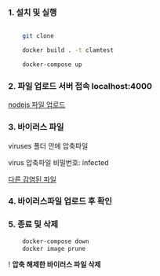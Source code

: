 
### 1. 설치 및 실행

```sh 

	git clone 

	docker build . -t clamtest

	docker-compose up

```


### 2. 파일 업로드 서버 접속  localhost:4000

[nodejs 파일 업로드](http://localhost:4000)



### 3. 바이러스 파일

viruses 폴더 안에 압축파일

virus 압축파일 비밀번호: infected

[다른 감염된 파일](https://bazaar.abuse.ch/browse/)


### 4. 바이러스파일 업로드 후 확인


### 5. 종료 및 삭제


```sh
	docker-compose down
	docker image prune
```

! __압축 해제한 바이러스 파일 삭제__













